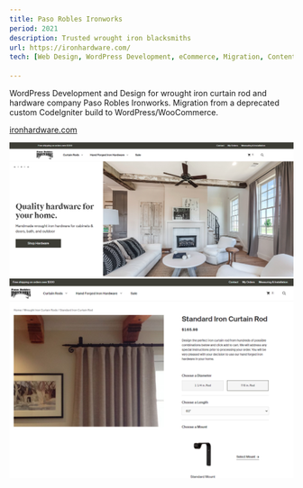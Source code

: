 ```yaml
---
title: Paso Robles Ironworks
period: 2021
description: Trusted wrought iron blacksmiths
url: https://ironhardware.com/
tech: [Web Design, WordPress Development, eCommerce, Migration, Content Strategy, Digital Marketing]

---
```


WordPress Development and Design for wrought iron curtain rod and hardware company Paso Robles Ironworks. Migration from a deprecated custom CodeIgniter build to WordPress/WooCommerce.

[ironhardware.com](https://ironhardware.com)

<div class="image-wide">

![ironhardware.com scrot](./ihw-scrot-2.png)
![ironhardware.com scrot](./ihw-scrot-1.png)


</div>